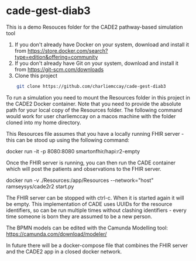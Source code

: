 # cade-gest-diab3
This is a demo Resouces folder for the CADE2 pathway-based simulation tool

1. If you don't already have Docker on your system, download and install it from https://store.docker.com/search?type=edition&offering=community
2. If you don't already have Git on your system, download and install it from https://git-scm.com/downloads
3. Clone this project 
```sh
	git clone https://github.com/charliemccay/cade-gest-diab3
```
To run a simulation you need to mount the Resources folder in this project in the CADE2 Docker container.  Note that you need to provide the absolute path for your local copy of the Resources folder.  The following command would work for user charliemccay on a macos machine with the folder cloned into my home directory.

This Resources file assumes that you have a locally running FHIR server - this can be stood up using the following command:

docker run -it -p 8080:8080 smartonfhir/hapi:r2-empty

Once the FHIR server is running, you can then run the CADE container which will post the patients and observations to the FHIR server.

docker run -v ./Resources:/app/Resources --network="host" ramseysys/cade2r2 start.py

The FHIR server can be stopped with ctrl-c.  When it is started again it will be empty.  This implementation of CADE uses UUIDs for the resource identifiers, so can be run multiple times without clashing identifiers - every time someone is born they are assumed to be a new person.

The BPMN models can be edited with the Camunda Modelling tool: https://camunda.com/download/modeler/

In future there will be a docker-compose file that combines the FHIR server and the CADE2 app in a closed docker network.
